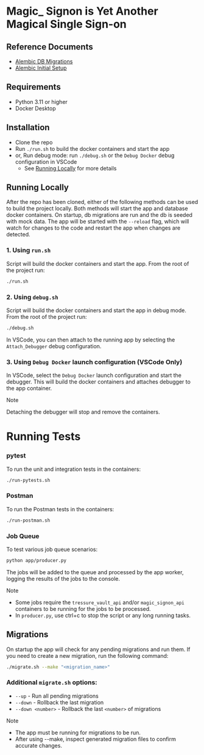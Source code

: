 # Magic_ Signon is Yet Another Magical Single Sign-on

<div align="center">

  <!-- [![Tag, Build & Deploy v0](https://github.com/jcrowley3/magic_signon/actions/workflows/tbd-v0.yml/badge.svg)](https://github.com/jcrowley3/magic_signon/actions/workflows/tbd-v0.yml) -->
  <!-- [![Lint Code](https://github.com/jcrowley3/magic_signon/actions/workflows/linting.yml/badge.svg)](https://github.com/jcrowley3/magic_signon/actions/workflows/linting.yml) -->

</div>

## Reference Documents
- [Alembic DB Migrations](https://github.com/jcrowley3/magic_signon/wiki/Alembic-DB-Migrations)
- [Alembic Initial Setup](https://github.com/jcrowley3/magic_signon/wiki/Alembic-Initial-Setup)
<!-- - [Login Sequence with Bearer Token](https://github.com/jcrowley3/magic_signon/wiki/Login-Sequence-with-Bearer-Token) -->
<!-- - [Misc Docker Items](https://github.com/jcrowley3/magic_signon/wiki/Misc-Docker-Items) -->

## Requirements

- Python 3.11 or higher
- Docker Desktop

## Installation
- Clone the repo
- Run `./run.sh` to build the docker containers and start the app
- or, Run debug mode: run `./debug.sh` or the `Debug Docker` debug configuration in VSCode
  - See [Running Locally](#running-locally) for more details

## Running Locally
After the repo has been cloned, either of the following methods can be used to build the project locally. Both methods will start the app and database docker containers. On startup, db migrations are run and the db is seeded with mock data. The app will be started with the `--reload` flag, which will watch for changes to the code and restart the app when changes are detected.

### 1. Using `run.sh`
Script will build the docker containers and start the app. From the root of the project run:
```bash
./run.sh
```

### 2. Using `debug.sh`
Script will build the docker containers and start the app in debug mode. From the root of the project run:
```bash
./debug.sh
```
In VSCode, you can then attach to the running app by selecting the `Attach_Debugger` debug configuration.

### 3. Using `Debug Docker` launch configuration (VSCode Only)
In VSCode, select the `Debug Docker` launch configuration and start the debugger. This will build the docker containers and attaches debugger to the app container.

> [!NOTE]
> Detaching the debugger will stop and remove the containers.


# Running Tests
### pytest
To run the unit and integration tests in the containers:
```bash
./run-pytests.sh
```

### Postman
To run the Postman tests in the containers:
```bash
./run-postman.sh
```

### Job Queue
To test various job queue scenarios:
```bash
python app/producer.py
```
The jobs will be added to the queue and processed by the app worker, logging the results of the jobs to the console.
> [!NOTE]
> - Some jobs require the `tressure_vault_api` and/or `magic_signon_api` containers to be running for the jobs to be processed.
> - In `producer.py`, use ctrl+c to stop the script or any long running tasks.

## Migrations
On startup the app will check for any pending migrations and run them. If you need to create a new migration, run the following command:
```bash
./migrate.sh --make "<migration_name>"
```
### Additional `migrate.sh` options:
- `--up` - Run all pending migrations
- `--down` - Rollback the last migration
- `--down <number>` - Rollback the last `<number>` of migrations

> [!NOTE]
> - The app must be running for migrations to be run.
> - After using --make, inspect generated migration files to confirm accurate changes.

<!-- ## Deploying to dev environment
To deploy to the dev environment, add one of the following keywords to the commit message:
- `patch` - patch version bump
- `minor` - minor version bump
- `major` - major version bump -->
